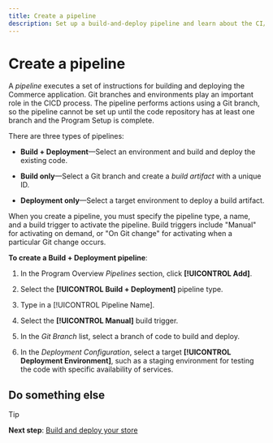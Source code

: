 ```yaml
---
title: Create a pipeline
description: Set up a build-and-deploy pipeline and learn about the CI/CD process.
---
```


# Create a pipeline

A _pipeline_ executes a set of instructions for building and deploying the Commerce application. Git branches and environments play an important role in the CICD process. The pipeline performs actions using a Git branch, so the pipeline cannot be set up until the code repository has at least one branch and the Program Setup is complete.

There are three types of pipelines:

- **Build + Deployment**—Select an environment and build and deploy the existing code.

- **Build only**—Select a Git branch and create a _build artifact_ with a unique ID.

- **Deployment only**—Select a target environment to deploy a build artifact.

When you create a pipeline, you must specify the pipeline type, a name, and a build trigger to activate the pipeline. Build triggers include "Manual" for activating on demand, or "On Git change" for activating when a particular Git change occurs.

**To create a Build + Deployment pipeline**:

1. In the Program Overview _Pipelines_ section, click **[!UICONTROL Add]**.

1. Select the **[!UICONTROL Build + Deployment]** pipeline type.

1. Type in a [!UICONTROL Pipeline Name].

1. Select the **[!UICONTROL Manual]** build trigger.

1. In the _Git Branch_ list, select a branch of code to build and deploy.

1. In the _Deployment Configuration_, select a target **[!UICONTROL Deployment Environment]**, such as a staging environment for testing the code with specific availability of services.

## Do something else

>[!TIP]
>
>**Next step**: [Build and deploy your store](build-and-deploy-store.md)

